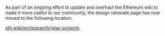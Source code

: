 As part of an ongoing effort to update and overhaul the Ethereum wiki to make it more useful to our community, the design rationale page has now moved to the following location.

[eth.wiki/en/research/relay-projects](https://eth.wiki/en/research/relay-projects)